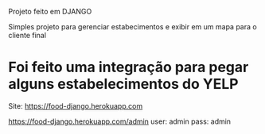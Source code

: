 Projeto feito em DJANGO

Simples projeto para gerenciar estabecimentos e exibir em um mapa para o cliente final

# Foi feito uma integração para pegar alguns estabelecimentos do YELP

Site: https://food-django.herokuapp.com

https://food-django.herokuapp.com/admin
user: admin
pass: admin